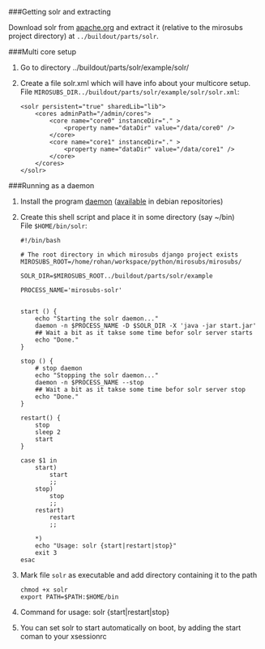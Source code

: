 
###Getting solr and extracting

 Download solr from [apache.org](http://www.apache.org/dyn/closer.cgi/lucene/solr/)
 and extract it (relative to the mirosubs  project directory) at 
 `../buildout/parts/solr`.

###Multi core setup

 1. Go to directory ../buildout/parts/solr/example/solr/

 2. Create a file solr.xml which will have info about your multicore setup.  
    File `MIROSUBS_DIR../buildout/parts/solr/example/solr/solr.xml`:

        <solr persistent="true" sharedLib="lib">
            <cores adminPath="/admin/cores">
                <core name="core0" instanceDir="." >
                    <property name="dataDir" value="/data/core0" />
                </core>
                <core name="core1" instanceDir="." >
                    <property name="dataDir" value="/data/core1" />
                </core>
            </cores>
        </solr>

###Running as a daemon


 1. Install the program [daemon](http://www.libslack.org/daemon/)
   ([available](http://packages.debian.org/sid/daemon) in debian repositories)

 2. Create this shell script and place it in some directory (say ~/bin)  
    File `$HOME/bin/solr`:


        #!/bin/bash

        # The root directory in which mirosubs django project exists
        MIROSUBS_ROOT=/home/rohan/workspace/python/mirosubs/mirosubs/

        SOLR_DIR=$MIROSUBS_ROOT../buildout/parts/solr/example

        PROCESS_NAME='mirosubs-solr'


        start () {
            echo "Starting the solr daemon..."
            daemon -n $PROCESS_NAME -D $SOLR_DIR -X 'java -jar start.jar'
            ## Wait a bit as it takse some time befor solr server starts
            echo "Done."
        }

        stop () {
            # stop daemon
            echo "Stopping the solr daemon..."
            daemon -n $PROCESS_NAME --stop
            ## Wait a bit as it takse some time befor solr server stop
            echo "Done."
        }

        restart() {
            stop
            sleep 2
            start
        }

        case $1 in
            start)
                start
                ;;
            stop)
                stop
                ;;
            restart)
                restart
                ;;

            *)
            echo "Usage: solr {start|restart|stop}"
            exit 3
        esac

 3. Mark file `solr` as executable and add directory containing it to the path

    `chmod +x solr`  
    `export PATH=$PATH:$HOME/bin`

 4. Command for usage: solr {start|restart|stop}

 5. You can set solr to start automatically on boot, by adding the start coman
    to your xsessionrc

